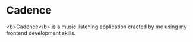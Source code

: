 # Cadence
&lt;b>Cadence&lt;/b> is a music listening application craeted by me using my frontend development skills.
